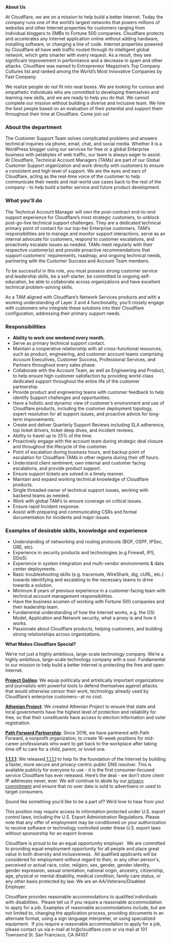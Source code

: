 <div class="content-intro">
	<div><strong>About Us</strong></div>
	<div>
		<p>At Cloudflare, we are on a mission to help build a better Internet. Today the company runs one of the world’s largest networks that powers millions of websites and other Internet properties for customers ranging from individual bloggers to SMBs to Fortune 500 companies. Cloudflare protects and accelerates any Internet application online without adding hardware, installing software, or changing a line of code. Internet properties powered by Cloudflare all have web traffic routed through its intelligent global network, which gets smarter with every request. As a result, they see significant improvement in performance and a decrease in spam and other attacks. Cloudflare was named to Entrepreneur Magazine’s Top Company Cultures list and ranked among the World’s Most Innovative Companies by Fast Company.&nbsp;</p>
		<p><span style="font-weight: 400;">We realize people do not fit into neat boxes. We are looking for curious and empathetic individuals who are committed to developing themselves and learning new skills, and we are ready to help you do that. We cannot complete our mission without building a diverse and inclusive team. We hire the best people based on an evaluation of their potential and support them throughout their time at Cloudflare. Come join us!&nbsp;</span></p>
	</div>
</div>
<h3>About the department</h3>
<p>The Customer Support Team solves complicated problems and answers technical inquiries via phone, email, chat, and social media. Whether it is a WordPress blogger using our services for free or a global Enterprise business with petabytes of web traffic, our team is always eager to assist. At Cloudflare, Technical Account Managers (TAMs) are part of our Global Customer Support organization and work directly with customers to ensure a consistent and high level of support. We are the eyes and ears of Cloudflare, acting as the real-time voice of the customer to help communicate their needs and real-world use cases back to the rest of the company - to help build a better service and future product development.</p>
<h3>What you'll do</h3>
<p>The Technical Account Manager will own the post-contract end-to-end support experience for Cloudflare’s most strategic customers, to unblock post-go-live technical support challenges. They are a dedicated technical primary point of contact for our top-tier Enterprise customers. TAM’s responsibilities are to manage and monitor support interactions, serve as an internal advocate for customers, respond to customer escalations, and proactively escalate issues as needed. TAMs meet regularly with their respective customer(s) and provide proactive recommendations that support customers’ requirements, roadmap, and ongoing technical needs, partnering with the Customer Success and Account Team members.</p>
<p>To be successful in this role, you must possess strong customer service and leadership skills, be a self-starter, be committed to ongoing self-education, be able to collaborate across organizations and have excellent technical problem-solving skills.</p>
<p>As a TAM aligned with Cloudflare’s Network Services products and with a working understanding of Layer 3 and 4 functionality, you’ll closely engage with customers who integrate these solutions into their Cloudflare configuration, addressing their primary support needs.</p>
<h3><strong>Responsibilities</strong></h3>
<ul>
	<li><strong>Ability to work one weekend every month.&nbsp;</strong></li>
	<li>Serve as primary technical support contact.</li>
	<li>Maintain a cooperative relationship with all cross-functional resources, such as product, engineering, and customer account teams comprising Account Executives, Customer Success, Professional Services, and Partners throughout every sales phase.</li>
	<li>Collaborate with the Account Team, as well as Engineering and Product, to help ensure high customer satisfaction by providing world-class dedicated support throughout the entire life of the customer partnership.</li>
	<li>Provide product and engineering teams with customer feedback to help identify Support challenges and opportunities.&nbsp;</li>
	<li>Have a holistic and dynamic view of customer’s environment and use of Cloudflare products, including the customer deployment topology, expert resolution for all support issues, and proactive advice for long-term improvements.</li>
	<li>Create and deliver Quarterly Support Reviews including SLA adherence, top ticket drivers, ticket deep dives, and incident reviews.</li>
	<li>Ability to travel up to 25% of the time.&nbsp;</li>
	<li>Proactively engage with the account team during strategic deal closure and throughout the lifecycle of the customer.</li>
	<li>Point of escalation during business hours, and backup point of escalation for Cloudflare TAMs in other regions during their off hours.</li>
	<li>Understand client sentiment, own internal and customer facing escalations, and provide product support.</li>
	<li>Ensure support tickets are solved in a timely manner.</li>
	<li>Maintain and expand working technical knowledge of Cloudflare products.</li>
	<li>Single threaded owner of technical support issues, working with backend teams as needed.</li>
	<li>Work with global TAM’s to ensure coverage on critical issues.</li>
	<li>Ensure rapid Incident response.</li>
	<li>Assist with preparing and communicating CSRs and formal documentation for incidents and major issues.</li>
</ul>
<h3><strong>Examples of desirable skills, knowledge and experience</strong></h3>
<ul>
	<li>Understanding of networking and routing protocols (BGP, OSPF, IPSec, GRE, etc).</li>
	<li>Experience in security products and technologies (e.g Firewall, IPS, DDoS).</li>
	<li>Experience in system integration and multi-vendor environments &amp; data center deployments.</li>
	<li>Basic troubleshooting skills (e.g. traceroute, WireShark, dig, cURL, etc.) towards identifying and escalating to the necessary teams to drive towards a solution.</li>
	<li>Minimum 8 years of previous experience in a customer-facing team with technical account management responsibilities.</li>
	<li>Have the business acumen of working with Fortune 500 companies and their leadership team.</li>
	<li>Fundamental understanding of how the Internet works, e.g. the OSI Model, Application and Network security, what a proxy is and how it works.</li>
	<li>Passionate about Cloudflare products, helping customers, and building strong relationships across organizations.</li>
</ul>
<div class="content-conclusion">
	<p><strong>What Makes Cloudflare Special?</strong></p>
	<p><span style="font-weight: 400;">We’re not just a highly ambitious, large-scale technology company. We’re a highly ambitious, large-scale technology company with a soul. Fundamental to our mission to help build a better Internet is protecting the free and open Internet.</span></p>
	<p><a href="https://blog.cloudflare.com/protecting-free-expression-online/"><strong>Project Galileo</strong></a><span style="font-weight: 400;">: We equip politically and artistically important organizations and journalists with powerful tools to defend themselves against attacks that would otherwise censor their work, technology already used by Cloudflare’s enterprise customers--at no cost.</span></p>
	<p><strong><a href="https://www.cloudflare.com/athenian/">Athenian Project</a></strong><span style="font-weight: 400;">: We created Athenian Project to ensure that state and local governments have the highest level of protection and reliability for free, so that their constituents have access to election information and voter registration.</span></p>
	<p><a href="https://blog.cloudflare.com/tag/path-forward/"><strong>Path Forward Partnership</strong></a><span style="font-weight: 400;">: Since 2016, we have partnered with Path Forward, a nonprofit organization, to create 16-week positions for mid-career professionals who want to get back to the workplace after taking time off to care for a child, parent, or loved one.</span></p>
	<p><a href="https://1.1.1.1/"><strong>1.1.1.1</strong></a><span style="font-weight: 400;">: We released</span><a href="https://1.1.1.1/"> <span style="font-weight: 400;">1.1.1.1</span></a><span style="font-weight: 400;"> to help fix the foundation of the Internet by building a faster, more secure and privacy-centric public DNS resolver. This is available publicly for everyone to use - it is the first consumer-focused service Cloudflare has ever released. Here’s the deal - we don’t store client IP addresses never, ever. We will continue to abide by our</span><a href="https://developers.cloudflare.com/1.1.1.1/privacy/public-dns-resolver"> privacy commitment</a><span style="font-weight: 400;"> and ensure that no user data is sold to advertisers or used to target consumers.</span></p>
	<p><span style="font-weight: 400;">Sound like something you’d like to be a part of? We’d love to hear from you!</span></p>
	<p><span style="font-weight: 400;">This position may require access to information protected under U.S. export control laws, including the U.S. Export Administration Regulations. Please note that any offer of employment may be conditioned on your authorization to receive software or technology controlled under these U.S. export laws without sponsorship for an export license.</span></p>
	<p><span style="font-weight: 400;">Cloudflare is proud to be an equal opportunity employer. &nbsp;We are committed to providing equal employment opportunity for all people and place great value in both diversity and inclusiveness. &nbsp;All qualified applicants will be considered for employment without regard to their, or any other person's, perceived or actual</span> <span style="font-weight: 400;">race, color, religion, sex, gender, gender identity, gender expression, sexual orientation, national origin, ancestry, citizenship, age, physical or mental disability, medical condition, family care status, or any other basis protected by law. </span><span style="font-weight: 400;">We are an AA/Veterans/Disabled Employer.</span></p>
	<p><span style="font-weight: 400;">Cloudflare provides reasonable accommodations to qualified individuals with disabilities. &nbsp;Please tell us if you require a reasonable accommodation to apply for a job. Examples of reasonable accommodations include, but are not limited to, changing the application process, providing documents in an alternate format, using a sign language interpreter, or using specialized equipment. &nbsp;If you require a reasonable accommodation to apply for a job, please contact us via e-mail at </span><span style="font-weight: 400;">hr@cloudflare.com</span><span style="font-weight: 400;"> or via mail at 101 Townsend St. San Francisco, CA 94107.</span></p>
</div>